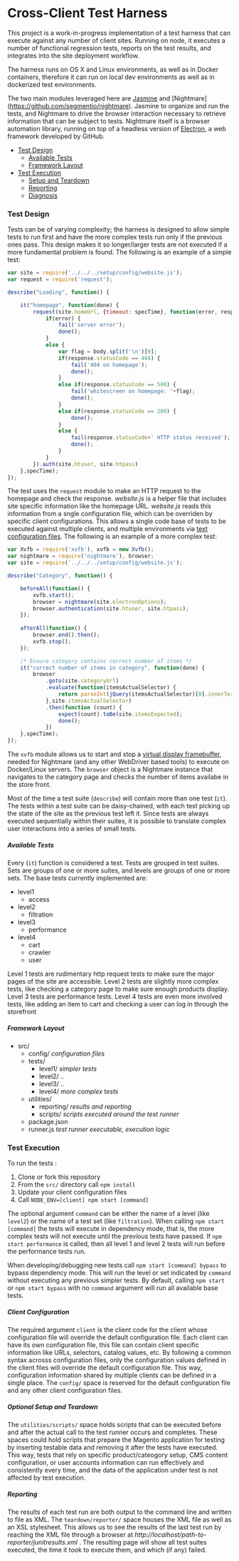 # Cross-Client Test Harness

This project is a work-in-progress implementation of a test harness that can execute against any number of client sites. Running on node, it executes a number of functional regression tests, reports on the test results, and integrates into the site deployment workflow.

The harness runs on OS X and Linux environments, as well as in Docker containers, therefore it can run on local dev environments as well as in dockerized test environments.

The two main modules leveraged here are [Jasmine](http://jasmine.github.io/) and [Nightmare] (https://github.com/segmentio/nightmare). Jasmine to organize and run the tests, and Nightmare to drive the browser interaction necessary to retrieve information that can be subject to tests. Nightmare itself is a browser automation library, running on top of a headless version of [Electron](https://github.com/electron/electron), a web framework developed by GitHub.

* [Test Design](#test-design)
  * [Available Tests](#available-tests)
  * [Framework Layout](#framework-layout)
* [Test Execution](#test-execution)
  * [Setup and Teardown](#setup-and-teardown)
  * [Reporting](#reporting)
  * [Diagnosis](#diagnosis)

### Test Design

Tests can be of varying complexity; the harness is designed to allow simple tests to run first and have the more complex tests run only if the previous ones pass. This design makes it so longer/larger tests are not executed if a more fundamental problem is found. The following is an example of a simple test:

```javascript
var site = require('../../../setup/config/website.js');
var request = require('request');

describe("Loading", function() {

    it("homepage", function(done) {
        request(site.homeUrl, {timeout: specTime}, function(error, response, body) {
            if(error) {
                fail('server error');
                done();
            }
            else {
                var flag = body.split('\n')[0];
                if(response.statusCode == 404) {
                    fail('404 on homepage');
                    done();
                }
                else if(response.statusCode == 500) {
                    fail('whitescreen on homepage: '+flag);
                    done();
                }
                else if(response.statusCode == 200) {
                    done();
                }
                else {
                    fail(response.statusCode+' HTTP status received');
                    done();
                }
            }
        }).auth(site.htuser, site.htpass)
    },specTime);
});
```
The test uses the `request` module to make an HTTP request to the homepage and check the response. *website.js* is a helper file that includes site specific information like the homepage URL. *website.js* reads this information from a sngle configuration file, which can be overriden by specific client configurations. This allows a single code base of tests to be executed against multiple clients, and multiple environments via [text configuration files](#client-configuration). The following is an example of a more complex test:

```javascript
var Xvfb = require('xvfb'), xvfb = new Xvfb();
var nightmare = require('nightmare'), browser;
var site = require('../../../setup/config/website.js');

describe("Category", function() {

    beforeAll(function() { 
        xvfb.start(); 
        browser = nightmare(site.electronOptions);
        browser.authentication(site.htuser, site.htpass);
    });
    
    afterAll(function() { 
        browser.end().then();
        xvfb.stop(); 
    });

    /* Ensure category contains correct number of items */
    it("correct number of items in category", function(done) {
        browser
            .goto(site.categoryUrl)
            .evaluate(function(itemsActualSelector) {
                return parseInt(jQuery(itemsActualSelector)[0].innerText);
            },site.itemsActualSelector)
            .then(function (count) {
                expect(count).toBe(site.itemsExpected);
                done();
            })          
    },specTime);
});
```

The `xvfb` module allows us to start and stop a [virtual display framebuffer](https://www.npmjs.com/package/xvfb), needed for Nightmare (and any other WebDriver based tools) to execute on Docker/Linux servers. The `browser` object is a Nightmare instance that navigates to the category page and checks the number of items availabe in the store front.

Most of the time a test suite (`describe`) will contain more than one test (`it`). The tests within a test suite can be daisy-chained, with each test picking up the state of the site as the previous test left it. Since tests are always executed sequentially within their suites, it is possible to translate complex user interactions into a series of small tests.

##### Available Tests

Every (`it`) function is considered a test. Tests are grouped in test suites. Sets are groups of one or more suites, and levels are groups of one or more sets. The base tests currently implemented are:

* level1
  * access
* level2
  * filtration
* level3
  * performance
* level4
  * cart
  * crawler
  * user

Level 1 tests are rudimentary http request tests to make sure the major pages of the site are accessible. Level 2 tests are slightly more complex tests, like checking a category page to make sure enough products display. Level 3 tests are performance tests. Level 4 tests are even more involved tests, like adding an item to cart and checking a user can log in through the storefront 

##### Framework Layout

* src/
  * config/ *configuration files*
  * tests/
     * level1/ *simpler tests*
     * level2/ ..
     * level3/ ..
     * level4/ *more complex tests*
  * utilities/
     * reporting/ *results and reporting* 
     * scripts/ *scripts executed around the test runner*
  * package.json
  * runner.js *test runner executable, execution logic*

### Test Execution

To run the tests : 

1. Clone or fork this repository
2. From the `src/` directory call `npm install`
3. Update your client configuration files
4. Call `NODE_ENV=[client] npm start [command]`

The optional argument `command` can be either the name of a level (like `level2`) or the name of a test set (like `filtration`). When calling `npm start [command]` the tests will execute in dependency mode, that is, the more complex tests will not execute until the previous tests have passed. If `npm start performance` is called, then all level 1 and level 2 tests will run before the performance tests run. 

When developing/debugging new tests call `npm start [command] bypass` to bypass dependency mode. This will run the level or set indicated by `command` without executing any previous simpler tests. By default, calling `npm start` or `npm start bypass` with no `command` argument will run all available base tests.

##### Client Configuration

The required argument `client` is the client code for the client whose configuration file will override the default configuration file. Each client can have its own configuration file, this file can contain client specific information like URLs, selectors, catalog values, etc. By following a common syntax acrosss configuration files, only the configuration values defined in the client files will override the default configuration file. This way, configuration information shared by multiple clients can be defined in a single place. The `config/` space is reserved for the default configuration file and any other client configuration files.


##### Optional Setup and Teardown

The `utilities/scripts/` space holds scripts that can be executed before and after the actual call to the test runner occurs and completes. These spaces could hold scripts that prepare the Magento application for testing by inserting testable data and removing it after the tests have executed. This way, tests that rely on specific product/cateogory setup, CMS content configuration, or user accounts information can run effectively and consistently every time, and the data of the application under test is not affected by test execution.

##### Reporting

The results of each test run are both output to the command line and written to file as XML. The `teardown/reporter/` space houses the XML file as well as an XSL stylesheet. This allows us to see the results of the last test run by reaching the XML file through a browser at *http://localhost/path-to-reporter/junitresults.xml* . The resulting page will show all test suites executed, the time it took to execute them, and which (if any) failed.
